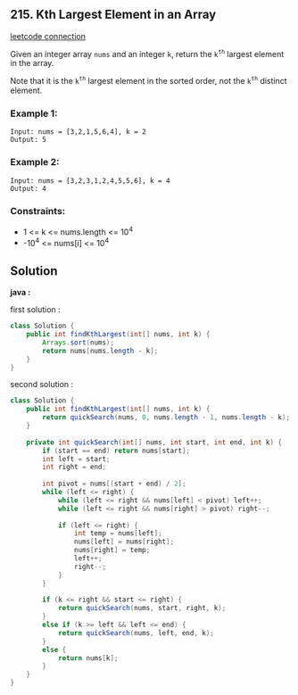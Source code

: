 ## 215. Kth Largest Element in an Array

[leetcode connection](https://leetcode.com/problems/kth-largest-element-in-an-array/)

Given an integer array `nums` and an integer `k`, return the `k`<sup>`th`</sup> largest element in the array.

Note that it is the `k`<sup>`th`</sup> largest element in the sorted order, not the `k`<sup>`th`</sup> distinct element.

### Example 1:
```
Input: nums = [3,2,1,5,6,4], k = 2
Output: 5
```

### Example 2:
```
Input: nums = [3,2,3,1,2,4,5,5,6], k = 4
Output: 4
```

### Constraints:

* 1 <= k <= nums.length <= 10<sup>4</sup>
* -10<sup>4</sup> <= nums[i] <= 10<sup>4</sup>

## Solution

**java :**

first solution :
```java
class Solution {
    public int findKthLargest(int[] nums, int k) {
        Arrays.sort(nums);
        return nums[nums.length - k];
    }
}
```

second solution :
```java
class Solution {
    public int findKthLargest(int[] nums, int k) {
        return quickSearch(nums, 0, nums.length - 1, nums.length - k);
    }
    
    private int quickSearch(int[] nums, int start, int end, int k) {
        if (start == end) return nums[start];
        int left = start;
        int right = end;
        
        int pivot = nums[(start + end) / 2];
        while (left <= right) {
            while (left <= right && nums[left] < pivot) left++;
            while (left <= right && nums[right] > pivot) right--;
            
            if (left <= right) {
                int temp = nums[left];
                nums[left] = nums[right];
                nums[right] = temp;
                left++;
                right--;
            }
        }
        
        if (k <= right && start <= right) {
            return quickSearch(nums, start, right, k);
        }
        else if (k >= left && left <= end) {
            return quickSearch(nums, left, end, k);
        }
        else {
            return nums[k];
        }
    }
}
```